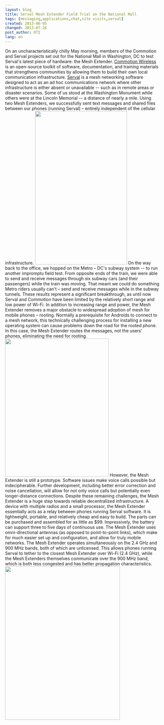 ```yaml
---
layout: blog
title: Serval Mesh Extender Field Trial on the National Mall
tags: [messaging,applications,chat,site visits,serval]
created: 2013-06-05
changed: 2013-07-26
post_author: OTI
lang: en
---
```

  On an uncharacteristically chilly May morning, members of the Commotion and Serval projects set out for the National Mall in Washington, DC to test Serval&#39;s latest piece of hardware: the Mesh Extender. <a href="http://commotionwireless.net">Commotion Wireless</a> is an open-source toolkit of software, documentation, and training materials that strengthens communities by allowing them to build their own local communication infrastructure. <a href="http://servalproject.org">Serval</a> is a mesh networking software designed to act as an ad hoc communications network where other infrastructure is either absent or unavailable -- such as in remote areas or disaster scenarios.
Some of us stood at the Washington Monument while others were at the Lincoln Memorial -- a distance of nearly a mile. Using two Mesh Extenders, we successfully sent text messages and shared files between our phones (running Serval) &ndash; entirely independent of the cellular infrastructure.
<img alt="" src="http://oti.newamerica.net/sites/newamerica.net/files/articles/paul-dan-meshms-log-3.png" style="width: 300px; height: 500px;" />
On the way back to the office, we hopped on the Metro &ndash; DC&#39;s subway system -- to run another impromptu field test. From opposite ends of the train, we were able to send and receive messages through six subway cars (and their passengers) while the train was moving. That meant we could do something Metro riders usually can&#39;t &ndash; send and receive messages while in the subway tunnels.
These results represent a significant breakthrough, as until now Serval and Commotion have been limited by the relatively short range and low power of Wi-Fi. In addition to increasing range and power, the Mesh Extender  removes a major obstacle to widespread adoption of mesh for mobile phones &ndash; rooting. Normally a prerequisite for Androids to connect to a mesh network, this technically challenging process for installing a new operating system can cause problems down the road for the rooted phone. In this case, the Mesh Extender routes the messages, not the users&#39; phones, eliminating the need for rooting.
<img alt="" src="http://oti.newamerica.net/sites/newamerica.net/files/articles/meshext2.jpg" style="width: 338px; height: 450px;" />
However, the Mesh Extender is still a prototype. Software issues make voice calls possible but indecipherable. Further development, including better error correction and noise cancellation, will allow for not only voice calls but potentially even longer-distance connections. Despite these remaining challenges, the Mesh Extender is a huge step towards reliable decentralized infrastructure. 
A device with multiple radios and a small processor, the Mesh Extender essentially acts as a relay between phones running Serval software. It is lightweight, portable, and relatively cheap and easy to build. The parts can be purchased and assembled for as little as $99. Impressively, the battery can support three to five days of continuous use. The Mesh Extender uses omni-directional antennas (as opposed to point-to-point links), which make for much easier set up and configuration, and allow for truly mobile networks. 
The Mesh Extender operates simultaneously on the 2.4 GHz and 900 MHz bands, both of which are unlicensed. This allows phones running Serval to tether to the closest Mesh Extender over Wi-Fi (2.4 GHz), while the Mesh Extenders themselves communicate over the 900 MHz band, which is both less congested and has better propagation characteristics.
<img alt="" src="http://oti.newamerica.net/sites/newamerica.net/files/articles/mesh-extender-close-up-1.jpg" style="width: 375px; height: 500px;" />
 
